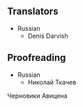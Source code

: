 Translators
------------

- Russian
    - Denis Darvish


Proofreading
------------
- Russian
    - Николай Ткачев


Черновики
Авицена
